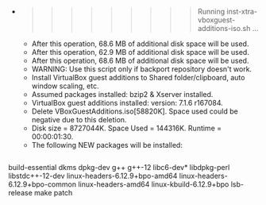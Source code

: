* >>>>>>>>> Running inst-xtra-vboxguest-additions-iso.sh ...
  * After this operation, 68.6 MB of additional disk space will be used.
  * After this operation, 62.9 MB of additional disk space will be used.
  * After this operation, 68.6 MB of additional disk space will be used.
  * WARNING: Use this script only if backport repository doesn't work.
  * Install VirtualBox guest additions to Shared folder/clipboard, auto window scaling, etc.
  * Assumed packages installed: bzip2 & Xserver installed.
  * VirtualBox guest additions installed: version: 7.1.6 r167084.
  * Delete VBoxGuestAdditions.iso[58820K]. Space used could be negative due to this deletion.
  * Disk size = 8727044K. Space Used = 144316K. Runtime = 00:00:01:30.
  * The following NEW packages will be installed:
  ```bash
build-essential dkms dpkg-dev g++ g++-12
libc6-dev* libdpkg-perl libstdc++-12-dev linux-headers-6.12.9+bpo-amd64 linux-headers-6.12.9+bpo-common
linux-headers-amd64 linux-kbuild-6.12.9+bpo lsb-release make patch
  ```
